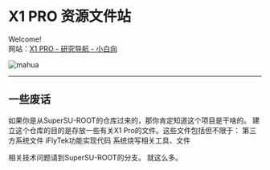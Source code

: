 X1 PRO 资源文件站
====
Welcome!  
网站：[X1 PRO - 研究导航 - 小白向](https://supersuroot.github.io)    


![mahua](iflytek.png)  

----------------------------------------------------------------------------------------------------------------------------------------
## 一些废话
如果你是从SuperSU-ROOT的仓库过来的，那你肯定知道这个项目是干啥的。
建立这个仓库的目的是存放一些有关X1 Pro的文件。这些文件包括但不限于：
第三方系统文件
iFlyTek功能实现代码
系统烧写相关工具、文件

相关技术问题请到SuperSU-ROOT的分支。
就这么多。
